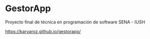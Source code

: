 # GestorApp
Proyecto final de técnica en programación de software SENA - IUSH

https://karvaroz.github.io/gestorapp/
